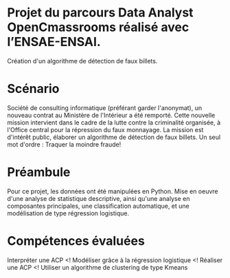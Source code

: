 # Projet du parcours Data Analyst OpenCmassrooms réalisé avec l’ENSAE-ENSAI.
Création d'un algorithme de détection de faux billets.


# Scénario
Société de consulting informatique (préférant garder l'anonymat), un nouveau contrat au Ministère de l'Intérieur a été remporté. Cette nouvelle mission intervient dans le cadre de la lutte contre la criminalité organisée, à l'Office central pour la répression du faux monnayage. La mission est d'intérêt public, élaborer un algorithme de détection de faux billets. Un seul mot d'ordre : Traquer la moindre fraude!

# Préambule
Pour ce projet, les données ont été manipulées en Python. Mise en oeuvre d'une analyse de statistique descriptive, ainsi qu'une analyse en composantes principales, une classification automatique, et une modélisation de type régression logistique.

# Compétences évaluées
Interpréter une ACP <! 
Modéliser grâce à la régression logistique <! 
Réaliser une ACP <! 
Utiliser un algorithme de clustering de type Kmeans 
